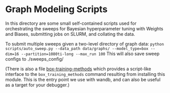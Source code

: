 # Graph Modeling Scripts
In this directory are some small self-contained scripts used for orchestrating the sweeps for Bayesian hyperparameter tuning with Weights and Biases, submitting jobs on SLURM, and collating the data.

To submit multiple sweeps given a two-level directory of graph data:
`python scripts/auto_sweep.py --data_path data/graphs/ --model_type=box --dim=16 --partition=1080ti-long --max_run 100`
This will also save sweep configs to ./sweeps_config/

(There is also a file [box-training-methods](box-training-methods) which provides a script-like interface to the `box_training_methods` command resulting from installing this module. This is the entry point we use with wandb, and can also be useful as a target for your debugger.)
